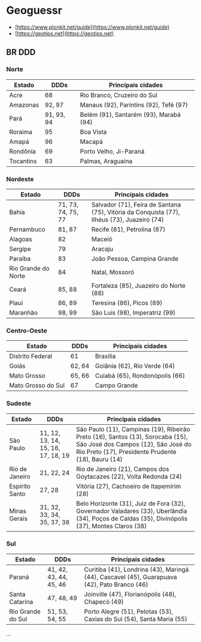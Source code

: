 # Geoguessr

- [https://www.plonkit.net/guide](https://www.plonkit.net/guide)
- [https://geotips.net](https://geotips.net)

## BR DDD

### Norte

| Estado    | DDDs       | Principais cidades                     |
| --------- | ---------- | -------------------------------------- |
| Acre      | 68         | Rio Branco, Cruzeiro do Sul            |
| Amazonas  | 92, 97     | Manaus (92), Parintins (92), Tefé (97) |
| Pará      | 91, 93, 94 | Belém (91), Santarém (93), Marabá (94) |
| Roraima   | 95         | Boa Vista                              |
| Amapá     | 96         | Macapá                                 |
| Rondônia  | 69         | Porto Velho, Ji-Paraná                 |
| Tocantins | 63         | Palmas, Araguaína                      |

### Nordeste

| Estado              | DDDs               | Principais cidades                                                                          |
| ------------------- | ------------------ | ------------------------------------------------------------------------------------------- |
| Bahia               | 71, 73, 74, 75, 77 | Salvador (71), Feira de Santana (75), Vitória da Conquista (77), Ilhéus (73), Juazeiro (74) |
| Pernambuco          | 81, 87             | Recife (81), Petrolina (87)                                                                 |
| Alagoas             | 82                 | Maceió                                                                                      |
| Sergipe             | 79                 | Aracaju                                                                                     |
| Paraíba             | 83                 | João Pessoa, Campina Grande                                                                 |
| Rio Grande do Norte | 84                 | Natal, Mossoró                                                                              |
| Ceará               | 85, 88             | Fortaleza (85), Juazeiro do Norte (88)                                                      |
| Piauí               | 86, 89             | Teresina (86), Picos (89)                                                                   |
| Maranhão            | 98, 99             | São Luís (98), Imperatriz (99)                                                              |

### Centro-Oeste

| Estado             | DDDs   | Principais cidades             |
| ------------------ | ------ | ------------------------------ |
| Distrito Federal   | 61     | Brasília                       |
| Goiás              | 62, 64 | Goiânia (62), Rio Verde (64)   |
| Mato Grosso        | 65, 66 | Cuiabá (65), Rondonópolis (66) |
| Mato Grosso do Sul | 67     | Campo Grande                   |

### Sudeste

| Estado         | DDDs                               | Principais cidades                                                                                                                                                         |
| -------------- | ---------------------------------- | -------------------------------------------------------------------------------------------------------------------------------------------------------------------------- |
| São Paulo      | 11, 12, 13, 14, 15, 16, 17, 18, 19 | São Paulo (11), Campinas (19), Ribeirão Preto (16), Santos (13), Sorocaba (15), São José dos Campos (12), São José do Rio Preto (17), Presidente Prudente (18), Bauru (14) |
| Rio de Janeiro | 21, 22, 24                         | Rio de Janeiro (21), Campos dos Goytacazes (22), Volta Redonda (24)                                                                                                        |
| Espírito Santo | 27, 28                             | Vitória (27), Cachoeiro de Itapemirim (28)                                                                                                                                 |
| Minas Gerais   | 31, 32, 33, 34, 35, 37, 38         | Belo Horizonte (31), Juiz de Fora (32), Governador Valadares (33), Uberlândia (34), Poços de Caldas (35), Divinópolis (37), Montes Claros (38)                             |
### Sul

| Estado            | DDDs                   | Principais cidades                                                                           |
| ----------------- | ---------------------- | -------------------------------------------------------------------------------------------- |
| Paraná            | 41, 42, 43, 44, 45, 46 | Curitiba (41), Londrina (43), Maringá (44), Cascavel (45), Guarapuava (42), Pato Branco (46) |
| Santa Catarina    | 47, 48, 49             | Joinville (47), Florianópolis (48), Chapecó (49)                                             |
| Rio Grande do Sul | 51, 53, 54, 55         | Porto Alegre (51), Pelotas (53), Caxias do Sul (54), Santa Maria (55)                        |


...
